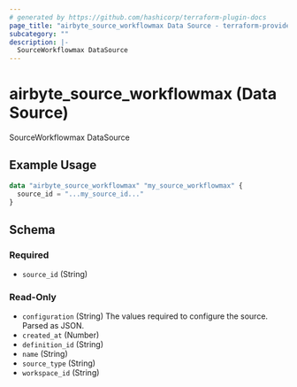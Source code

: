 ```yaml
---
# generated by https://github.com/hashicorp/terraform-plugin-docs
page_title: "airbyte_source_workflowmax Data Source - terraform-provider-airbyte"
subcategory: ""
description: |-
  SourceWorkflowmax DataSource
---
```


# airbyte_source_workflowmax (Data Source)

SourceWorkflowmax DataSource

## Example Usage

```terraform
data "airbyte_source_workflowmax" "my_source_workflowmax" {
  source_id = "...my_source_id..."
}
```

<!-- schema generated by tfplugindocs -->
## Schema

### Required

- `source_id` (String)

### Read-Only

- `configuration` (String) The values required to configure the source. Parsed as JSON.
- `created_at` (Number)
- `definition_id` (String)
- `name` (String)
- `source_type` (String)
- `workspace_id` (String)
